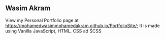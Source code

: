 ## Wasim Akram
View my Personal Portfolio page at https://mohamedwasimmohamedakram.github.io/PortfolioSite/;
It is made using Vanilla JavaScript, HTML, CSS ad SCSS
